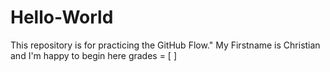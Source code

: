 # Hello-World
This repository is for practicing the GitHub Flow."
My Firstname is Christian and I'm happy to begin here
grades = [ ]
